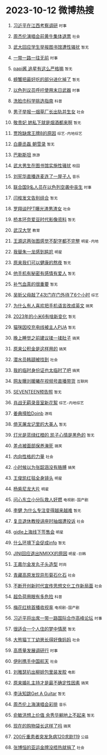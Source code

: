 # 2023-10-12 微博热搜 
1. [习近平在江西考察调研](https://m.weibo.cn/search?containerid=100103type%3D1%26t%3D10%26q%3D%23%E4%B9%A0%E8%BF%91%E5%B9%B3%E5%9C%A8%E6%B1%9F%E8%A5%BF%E8%80%83%E5%AF%9F%E8%B0%83%E7%A0%94%23&stream_entry_id=51&isnewpage=1&extparam=seat%3D1%26filter_type%3Drealtimehot%26pos%3D0%26c_type%3D51%26q%3D%2523%25E4%25B9%25A0%25E8%25BF%2591%25E5%25B9%25B3%25E5%259C%25A8%25E6%25B1%259F%25E8%25A5%25BF%25E8%2580%2583%25E5%25AF%259F%25E8%25B0%2583%25E7%25A0%2594%2523%26dgr%3D0%26stream_entry_id%3D51%26cate%3D10103%26display_time%3D1697051046%26pre_seqid%3D169705104667601802148) `时事` 

2. [周杰伦演唱会前黄牛集体退票](https://m.weibo.cn/search?containerid=100103type%3D1%26t%3D10%26q%3D%23%E5%91%A8%E6%9D%B0%E4%BC%A6%E6%BC%94%E5%94%B1%E4%BC%9A%E5%89%8D%E9%BB%84%E7%89%9B%E9%9B%86%E4%BD%93%E9%80%80%E7%A5%A8%23&stream_entry_id=31&isnewpage=1&extparam=seat%3D1%26stream_entry_id%3D31%26c_type%3D31%26band_rank%3D1%26cate%3D5001%26filter_type%3Drealtimehot%26pos%3D0%26lcate%3D5001%26q%3D%2523%25E5%2591%25A8%25E6%259D%25B0%25E4%25BC%25A6%25E6%25BC%2594%25E5%2594%25B1%25E4%25BC%259A%25E5%2589%258D%25E9%25BB%2584%25E7%2589%259B%25E9%259B%2586%25E4%25BD%2593%25E9%2580%2580%25E7%25A5%25A8%2523%26dgr%3D0%26realpos%3D1%26flag%3D2%26display_time%3D1697051046%26pre_seqid%3D169705104667601802148) `社会` 

3. [武大回应学生举报图书馆遭性骚扰](https://m.weibo.cn/search?containerid=100103type%3D1%26t%3D10%26q%3D%23%E6%AD%A6%E5%A4%A7%E5%9B%9E%E5%BA%94%E5%AD%A6%E7%94%9F%E4%B8%BE%E6%8A%A5%E5%9B%BE%E4%B9%A6%E9%A6%86%E9%81%AD%E6%80%A7%E9%AA%9A%E6%89%B0%23&stream_entry_id=31&isnewpage=1&extparam=seat%3D1%26stream_entry_id%3D31%26c_type%3D31%26band_rank%3D2%26cate%3D5001%26filter_type%3Drealtimehot%26pos%3D1%26lcate%3D5001%26q%3D%2523%25E6%25AD%25A6%25E5%25A4%25A7%25E5%259B%259E%25E5%25BA%2594%25E5%25AD%25A6%25E7%2594%259F%25E4%25B8%25BE%25E6%258A%25A5%25E5%259B%25BE%25E4%25B9%25A6%25E9%25A6%2586%25E9%2581%25AD%25E6%2580%25A7%25E9%25AA%259A%25E6%2589%25B0%2523%26dgr%3D0%26realpos%3D2%26flag%3D0%26display_time%3D1697051046%26pre_seqid%3D169705104667601802148) `暂无` 

4. [一带一路一往无前](https://m.weibo.cn/search?containerid=100103type%3D1%26t%3D10%26q%3D%23%E4%B8%80%E5%B8%A6%E4%B8%80%E8%B7%AF%E4%B8%80%E5%BE%80%E6%97%A0%E5%89%8D%23&stream_entry_id=31&isnewpage=1&extparam=seat%3D1%26stream_entry_id%3D31%26c_type%3D31%26band_rank%3D3%26cate%3D5001%26filter_type%3Drealtimehot%26pos%3D2%26lcate%3D5001%26q%3D%2523%25E4%25B8%2580%25E5%25B8%25A6%25E4%25B8%2580%25E8%25B7%25AF%25E4%25B8%2580%25E5%25BE%2580%25E6%2597%25A0%25E5%2589%258D%2523%26dgr%3D0%26realpos%3D3%26flag%3D0%26display_time%3D1697051046%26pre_seqid%3D169705104667601802148) `时事` 

5. [papi酱 追星有这么严格嘛](https://m.weibo.cn/search?containerid=100103type%3D1%26t%3D10%26q%3Dpapi%E9%85%B1+%E8%BF%BD%E6%98%9F%E6%9C%89%E8%BF%99%E4%B9%88%E4%B8%A5%E6%A0%BC%E5%98%9B&stream_entry_id=31&isnewpage=1&extparam=seat%3D1%26stream_entry_id%3D31%26c_type%3D31%26band_rank%3D4%26cate%3D5001%26filter_type%3Drealtimehot%26pos%3D3%26lcate%3D5001%26q%3Dpapi%25E9%2585%25B1%2520%25E8%25BF%25BD%25E6%2598%259F%25E6%259C%2589%25E8%25BF%2599%25E4%25B9%2588%25E4%25B8%25A5%25E6%25A0%25BC%25E5%2598%259B%26dgr%3D0%26realpos%3D4%26flag%3D16%26display_time%3D1697051046%26pre_seqid%3D169705104667601802148) `暂无` 

6. [螃蟹把最好吃的部分进化掉了](https://m.weibo.cn/search?containerid=100103type%3D1%26t%3D10%26q%3D%E8%9E%83%E8%9F%B9%E6%8A%8A%E6%9C%80%E5%A5%BD%E5%90%83%E7%9A%84%E9%83%A8%E5%88%86%E8%BF%9B%E5%8C%96%E6%8E%89%E4%BA%86&stream_entry_id=31&isnewpage=1&extparam=seat%3D1%26stream_entry_id%3D31%26c_type%3D31%26band_rank%3D5%26cate%3D5001%26filter_type%3Drealtimehot%26pos%3D4%26lcate%3D5001%26q%3D%25E8%259E%2583%25E8%259F%25B9%25E6%258A%258A%25E6%259C%2580%25E5%25A5%25BD%25E5%2590%2583%25E7%259A%2584%25E9%2583%25A8%25E5%2588%2586%25E8%25BF%259B%25E5%258C%2596%25E6%258E%2589%25E4%25BA%2586%26dgr%3D0%26realpos%3D5%26flag%3D0%26display_time%3D1697051046%26pre_seqid%3D169705104667601802148) `暂无` 

7. [以色列议员呼吁使用末日武器](https://m.weibo.cn/search?containerid=100103type%3D1%26t%3D10%26q%3D%23%E4%BB%A5%E8%89%B2%E5%88%97%E8%AE%AE%E5%91%98%E5%91%BC%E5%90%81%E4%BD%BF%E7%94%A8%E6%9C%AB%E6%97%A5%E6%AD%A6%E5%99%A8%23&stream_entry_id=31&isnewpage=1&extparam=seat%3D1%26stream_entry_id%3D31%26c_type%3D31%26band_rank%3D6%26cate%3D5001%26filter_type%3Drealtimehot%26pos%3D5%26lcate%3D5001%26q%3D%2523%25E4%25BB%25A5%25E8%2589%25B2%25E5%2588%2597%25E8%25AE%25AE%25E5%2591%2598%25E5%2591%25BC%25E5%2590%2581%25E4%25BD%25BF%25E7%2594%25A8%25E6%259C%25AB%25E6%2597%25A5%25E6%25AD%25A6%25E5%2599%25A8%2523%26dgr%3D0%26realpos%3D6%26flag%3D0%26display_time%3D1697051046%26pre_seqid%3D169705104667601802148) `时事` 

8. [洗脸巾科学挑选指南](https://m.weibo.cn/search?containerid=100103type%3D1%26t%3D10%26q%3D%23%E6%B4%97%E8%84%B8%E5%B7%BE%E7%A7%91%E5%AD%A6%E6%8C%91%E9%80%89%E6%8C%87%E5%8D%97%23&stream_entry_id=31&isnewpage=1&extparam=seat%3D1%26stream_entry_id%3D31%26c_type%3D31%26band_rank%3D7%26cate%3D5001%26filter_type%3Drealtimehot%26is_ad_pos%3D1%26pos%3D6%26adid%3D207518%26q%3D%2523%25E6%25B4%2597%25E8%2584%25B8%25E5%25B7%25BE%25E7%25A7%2591%25E5%25AD%25A6%25E6%258C%2591%25E9%2580%2589%25E6%258C%2587%25E5%258D%2597%2523%26dgr%3D0%26lcate%3D5001%26topic_ad%3D1%26display_time%3D1697051046%26pre_seqid%3D169705104667601802148) `科普` 

9. [男子举报一烟草厂长出轨并生女](https://m.weibo.cn/search?containerid=100103type%3D1%26t%3D10%26q%3D%23%E7%94%B7%E5%AD%90%E4%B8%BE%E6%8A%A5%E4%B8%80%E7%83%9F%E8%8D%89%E5%8E%82%E9%95%BF%E5%87%BA%E8%BD%A8%E5%B9%B6%E7%94%9F%E5%A5%B3%23&stream_entry_id=31&isnewpage=1&extparam=seat%3D1%26stream_entry_id%3D31%26c_type%3D31%26band_rank%3D7%26cate%3D5001%26filter_type%3Drealtimehot%26pos%3D7%26lcate%3D5001%26q%3D%2523%25E7%2594%25B7%25E5%25AD%2590%25E4%25B8%25BE%25E6%258A%25A5%25E4%25B8%2580%25E7%2583%259F%25E8%258D%2589%25E5%258E%2582%25E9%2595%25BF%25E5%2587%25BA%25E8%25BD%25A8%25E5%25B9%25B6%25E7%2594%259F%25E5%25A5%25B3%2523%26dgr%3D0%26realpos%3D7%26flag%3D0%26display_time%3D1697051046%26pre_seqid%3D169705104667601802148) `社会` 

10. [敬贵妃 她私下就是烟酒都来啊](https://m.weibo.cn/search?containerid=100103type%3D1%26t%3D10%26q%3D%E6%95%AC%E8%B4%B5%E5%A6%83+%E5%A5%B9%E7%A7%81%E4%B8%8B%E5%B0%B1%E6%98%AF%E7%83%9F%E9%85%92%E9%83%BD%E6%9D%A5%E5%95%8A&stream_entry_id=31&isnewpage=1&extparam=seat%3D1%26stream_entry_id%3D31%26c_type%3D31%26band_rank%3D8%26cate%3D5001%26filter_type%3Drealtimehot%26pos%3D8%26lcate%3D5001%26q%3D%25E6%2595%25AC%25E8%25B4%25B5%25E5%25A6%2583%2520%25E5%25A5%25B9%25E7%25A7%2581%25E4%25B8%258B%25E5%25B0%25B1%25E6%2598%25AF%25E7%2583%259F%25E9%2585%2592%25E9%2583%25BD%25E6%259D%25A5%25E5%2595%258A%26dgr%3D0%26realpos%3D8%26flag%3D2%26display_time%3D1697051046%26pre_seqid%3D169705104667601802148) `暂无` 

11. [贾玲缺席王牌8的原因](https://m.weibo.cn/search?containerid=100103type%3D1%26t%3D10%26q%3D%23%E8%B4%BE%E7%8E%B2%E7%BC%BA%E5%B8%AD%E7%8E%8B%E7%89%8C8%E7%9A%84%E5%8E%9F%E5%9B%A0%23&stream_entry_id=31&isnewpage=1&extparam=seat%3D1%26stream_entry_id%3D31%26c_type%3D31%26band_rank%3D9%26cate%3D5001%26filter_type%3Drealtimehot%26pos%3D9%26lcate%3D5001%26q%3D%2523%25E8%25B4%25BE%25E7%258E%25B2%25E7%25BC%25BA%25E5%25B8%25AD%25E7%258E%258B%25E7%2589%258C8%25E7%259A%2584%25E5%258E%259F%25E5%259B%25A0%2523%26dgr%3D0%26realpos%3D9%26flag%3D0%26display_time%3D1697051046%26pre_seqid%3D169705104667601802148) `综艺-内地综艺` 

12. [白鹿丞磊 朝雪录](https://m.weibo.cn/search?containerid=100103type%3D1%26t%3D10%26q%3D%E7%99%BD%E9%B9%BF%E4%B8%9E%E7%A3%8A+%E6%9C%9D%E9%9B%AA%E5%BD%95&stream_entry_id=31&isnewpage=1&extparam=seat%3D1%26stream_entry_id%3D31%26c_type%3D31%26band_rank%3D10%26cate%3D5001%26filter_type%3Drealtimehot%26pos%3D10%26lcate%3D5001%26q%3D%25E7%2599%25BD%25E9%25B9%25BF%25E4%25B8%259E%25E7%25A3%258A%2520%25E6%259C%259D%25E9%259B%25AA%25E5%25BD%2595%26dgr%3D0%26realpos%3D10%26flag%3D0%26display_time%3D1697051046%26pre_seqid%3D169705104667601802148) `暂无` 

13. [巴勒斯坦](https://m.weibo.cn/search?containerid=100103type%3D1%26t%3D10%26q%3D%23%E5%B7%B4%E5%8B%92%E6%96%AF%E5%9D%A6%23&stream_entry_id=31&isnewpage=1&extparam=seat%3D1%26stream_entry_id%3D31%26c_type%3D31%26band_rank%3D11%26cate%3D5001%26filter_type%3Drealtimehot%26pos%3D11%26lcate%3D5001%26q%3D%2523%25E5%25B7%25B4%25E5%258B%2592%25E6%2596%25AF%25E5%259D%25A6%2523%26dgr%3D0%26realpos%3D11%26flag%3D0%26display_time%3D1697051046%26pre_seqid%3D169705104667601802148) `旅游` 

14. [武大男生在图书馆实施性骚扰](https://m.weibo.cn/search?containerid=100103type%3D1%26t%3D10%26q%3D%23%E6%AD%A6%E5%A4%A7%E7%94%B7%E7%94%9F%E5%9C%A8%E5%9B%BE%E4%B9%A6%E9%A6%86%E5%AE%9E%E6%96%BD%E6%80%A7%E9%AA%9A%E6%89%B0%23&stream_entry_id=31&isnewpage=1&extparam=seat%3D1%26stream_entry_id%3D31%26c_type%3D31%26band_rank%3D12%26cate%3D5001%26filter_type%3Drealtimehot%26pos%3D12%26lcate%3D5001%26q%3D%2523%25E6%25AD%25A6%25E5%25A4%25A7%25E7%2594%25B7%25E7%2594%259F%25E5%259C%25A8%25E5%259B%25BE%25E4%25B9%25A6%25E9%25A6%2586%25E5%25AE%259E%25E6%2596%25BD%25E6%2580%25A7%25E9%25AA%259A%25E6%2589%25B0%2523%26dgr%3D0%26realpos%3D12%26flag%3D0%26display_time%3D1697051046%26pre_seqid%3D169705104667601802148) `校园` 

15. [刘宪华直播连麦连了一屋子人](https://m.weibo.cn/search?containerid=100103type%3D1%26t%3D10%26q%3D%23%E5%88%98%E5%AE%AA%E5%8D%8E%E7%9B%B4%E6%92%AD%E8%BF%9E%E9%BA%A6%E8%BF%9E%E4%BA%86%E4%B8%80%E5%B1%8B%E5%AD%90%E4%BA%BA%23&stream_entry_id=31&isnewpage=1&extparam=seat%3D1%26stream_entry_id%3D31%26c_type%3D31%26band_rank%3D13%26cate%3D5001%26filter_type%3Drealtimehot%26pos%3D13%26lcate%3D5001%26q%3D%2523%25E5%2588%2598%25E5%25AE%25AA%25E5%258D%258E%25E7%259B%25B4%25E6%2592%25AD%25E8%25BF%259E%25E9%25BA%25A6%25E8%25BF%259E%25E4%25BA%2586%25E4%25B8%2580%25E5%25B1%258B%25E5%25AD%2590%25E4%25BA%25BA%2523%26dgr%3D0%26realpos%3D13%26flag%3D2%26display_time%3D1697051046%26pre_seqid%3D169705104667601802148) `音乐` 

16. [联合国9名人员在以色列空袭中丧生](https://m.weibo.cn/search?containerid=100103type%3D1%26t%3D10%26q%3D%23%E8%81%94%E5%90%88%E5%9B%BD9%E5%90%8D%E4%BA%BA%E5%91%98%E5%9C%A8%E4%BB%A5%E8%89%B2%E5%88%97%E7%A9%BA%E8%A2%AD%E4%B8%AD%E4%B8%A7%E7%94%9F%23&stream_entry_id=31&isnewpage=1&extparam=seat%3D1%26stream_entry_id%3D31%26c_type%3D31%26band_rank%3D14%26cate%3D5001%26filter_type%3Drealtimehot%26pos%3D14%26lcate%3D5001%26q%3D%2523%25E8%2581%2594%25E5%2590%2588%25E5%259B%25BD9%25E5%2590%258D%25E4%25BA%25BA%25E5%2591%2598%25E5%259C%25A8%25E4%25BB%25A5%25E8%2589%25B2%25E5%2588%2597%25E7%25A9%25BA%25E8%25A2%25AD%25E4%25B8%25AD%25E4%25B8%25A7%25E7%2594%259F%2523%26dgr%3D0%26realpos%3D14%26flag%3D0%26display_time%3D1697051046%26pre_seqid%3D169705104667601802148) `时事` 

17. [闫桉发文告别组合](https://m.weibo.cn/search?containerid=100103type%3D1%26t%3D10%26q%3D%E9%97%AB%E6%A1%89%E5%8F%91%E6%96%87%E5%91%8A%E5%88%AB%E7%BB%84%E5%90%88&stream_entry_id=31&isnewpage=1&extparam=seat%3D1%26stream_entry_id%3D31%26c_type%3D31%26band_rank%3D15%26cate%3D5001%26filter_type%3Drealtimehot%26pos%3D15%26lcate%3D5001%26q%3D%25E9%2597%25AB%25E6%25A1%2589%25E5%258F%2591%25E6%2596%2587%25E5%2591%258A%25E5%2588%25AB%25E7%25BB%2584%25E5%2590%2588%26dgr%3D0%26realpos%3D15%26flag%3D0%26display_time%3D1697051046%26pre_seqid%3D169705104667601802148) `暂无` 

18. [罗翔谈PPT曝光渣男渣女](https://m.weibo.cn/search?containerid=100103type%3D1%26t%3D10%26q%3D%23%E7%BD%97%E7%BF%94%E8%B0%88PPT%E6%9B%9D%E5%85%89%E6%B8%A3%E7%94%B7%E6%B8%A3%E5%A5%B3%23&stream_entry_id=31&isnewpage=1&extparam=seat%3D1%26stream_entry_id%3D31%26c_type%3D31%26band_rank%3D16%26cate%3D5001%26filter_type%3Drealtimehot%26pos%3D16%26lcate%3D5001%26q%3D%2523%25E7%25BD%2597%25E7%25BF%2594%25E8%25B0%2588PPT%25E6%259B%259D%25E5%2585%2589%25E6%25B8%25A3%25E7%2594%25B7%25E6%25B8%25A3%25E5%25A5%25B3%2523%26dgr%3D0%26realpos%3D16%26flag%3D0%26display_time%3D1697051046%26pre_seqid%3D169705104667601802148) `社会` 

19. [桥本环奈爱豆时代影像资料](https://m.weibo.cn/search?containerid=100103type%3D1%26t%3D10%26q%3D%E6%A1%A5%E6%9C%AC%E7%8E%AF%E5%A5%88%E7%88%B1%E8%B1%86%E6%97%B6%E4%BB%A3%E5%BD%B1%E5%83%8F%E8%B5%84%E6%96%99&stream_entry_id=31&isnewpage=1&extparam=seat%3D1%26stream_entry_id%3D31%26c_type%3D31%26band_rank%3D17%26cate%3D5001%26filter_type%3Drealtimehot%26pos%3D17%26lcate%3D5001%26q%3D%25E6%25A1%25A5%25E6%259C%25AC%25E7%258E%25AF%25E5%25A5%2588%25E7%2588%25B1%25E8%25B1%2586%25E6%2597%25B6%25E4%25BB%25A3%25E5%25BD%25B1%25E5%2583%258F%25E8%25B5%2584%25E6%2596%2599%26dgr%3D0%26realpos%3D17%26flag%3D0%26display_time%3D1697051046%26pre_seqid%3D169705104667601802148) `暂无` 

20. [武汉大学](https://m.weibo.cn/search?containerid=100103type%3D1%26t%3D10%26q%3D%E6%AD%A6%E6%B1%89%E5%A4%A7%E5%AD%A6&stream_entry_id=31&isnewpage=1&extparam=seat%3D1%26stream_entry_id%3D31%26c_type%3D31%26band_rank%3D18%26cate%3D5001%26filter_type%3Drealtimehot%26pos%3D18%26lcate%3D5001%26q%3D%25E6%25AD%25A6%25E6%25B1%2589%25E5%25A4%25A7%25E5%25AD%25A6%26dgr%3D0%26realpos%3D18%26flag%3D0%26display_time%3D1697051046%26pre_seqid%3D169705104667601802148) `教育` 

21. [王源这两张图感觉不配字都不完整](https://m.weibo.cn/search?containerid=100103type%3D1%26t%3D10%26q%3D%23%E7%8E%8B%E6%BA%90%E8%BF%99%E4%B8%A4%E5%BC%A0%E5%9B%BE%E6%84%9F%E8%A7%89%E4%B8%8D%E9%85%8D%E5%AD%97%E9%83%BD%E4%B8%8D%E5%AE%8C%E6%95%B4%23&stream_entry_id=31&isnewpage=1&extparam=seat%3D1%26stream_entry_id%3D31%26c_type%3D31%26band_rank%3D19%26cate%3D5001%26filter_type%3Drealtimehot%26pos%3D19%26lcate%3D5001%26q%3D%2523%25E7%258E%258B%25E6%25BA%2590%25E8%25BF%2599%25E4%25B8%25A4%25E5%25BC%25A0%25E5%259B%25BE%25E6%2584%259F%25E8%25A7%2589%25E4%25B8%258D%25E9%2585%258D%25E5%25AD%2597%25E9%2583%25BD%25E4%25B8%258D%25E5%25AE%258C%25E6%2595%25B4%2523%26dgr%3D0%26realpos%3D19%26flag%3D0%26display_time%3D1697051046%26pre_seqid%3D169705104667601802148) `明星-内地` 

22. [我替朱一龙感到尴尬](https://m.weibo.cn/search?containerid=100103type%3D1%26t%3D10%26q%3D%23%E6%88%91%E6%9B%BF%E6%9C%B1%E4%B8%80%E9%BE%99%E6%84%9F%E5%88%B0%E5%B0%B4%E5%B0%AC%23&stream_entry_id=31&isnewpage=1&extparam=seat%3D1%26stream_entry_id%3D31%26c_type%3D31%26band_rank%3D20%26cate%3D5001%26filter_type%3Drealtimehot%26pos%3D20%26lcate%3D5001%26q%3D%2523%25E6%2588%2591%25E6%259B%25BF%25E6%259C%25B1%25E4%25B8%2580%25E9%25BE%2599%25E6%2584%259F%25E5%2588%25B0%25E5%25B0%25B4%25E5%25B0%25AC%2523%26dgr%3D0%26realpos%3D20%26flag%3D0%26display_time%3D1697051046%26pre_seqid%3D169705104667601802148) `明星` 

23. [原来我们可以健康的熬夜](https://m.weibo.cn/search?containerid=100103type%3D1%26t%3D10%26q%3D%E5%8E%9F%E6%9D%A5%E6%88%91%E4%BB%AC%E5%8F%AF%E4%BB%A5%E5%81%A5%E5%BA%B7%E7%9A%84%E7%86%AC%E5%A4%9C&stream_entry_id=31&isnewpage=1&extparam=seat%3D1%26stream_entry_id%3D31%26c_type%3D31%26band_rank%3D21%26cate%3D5001%26filter_type%3Drealtimehot%26pos%3D21%26lcate%3D5001%26q%3D%25E5%258E%259F%25E6%259D%25A5%25E6%2588%2591%25E4%25BB%25AC%25E5%258F%25AF%25E4%25BB%25A5%25E5%2581%25A5%25E5%25BA%25B7%25E7%259A%2584%25E7%2586%25AC%25E5%25A4%259C%26dgr%3D0%26realpos%3D21%26flag%3D0%26display_time%3D1697051046%26pre_seqid%3D169705104667601802148) `暂无` 

24. [他手机有秘密有感情有爱人](https://m.weibo.cn/search?containerid=100103type%3D1%26t%3D10%26q%3D%E4%BB%96%E6%89%8B%E6%9C%BA%E6%9C%89%E7%A7%98%E5%AF%86%E6%9C%89%E6%84%9F%E6%83%85%E6%9C%89%E7%88%B1%E4%BA%BA&stream_entry_id=31&isnewpage=1&extparam=seat%3D1%26stream_entry_id%3D31%26c_type%3D31%26band_rank%3D22%26cate%3D5001%26filter_type%3Drealtimehot%26pos%3D22%26lcate%3D5001%26q%3D%25E4%25BB%2596%25E6%2589%258B%25E6%259C%25BA%25E6%259C%2589%25E7%25A7%2598%25E5%25AF%2586%25E6%259C%2589%25E6%2584%259F%25E6%2583%2585%25E6%259C%2589%25E7%2588%25B1%25E4%25BA%25BA%26dgr%3D0%26realpos%3D22%26flag%3D0%26display_time%3D1697051046%26pre_seqid%3D169705104667601802148) `暂无` 

25. [补气血真的很重要](https://m.weibo.cn/search?containerid=100103type%3D1%26t%3D10%26q%3D%E8%A1%A5%E6%B0%94%E8%A1%80%E7%9C%9F%E7%9A%84%E5%BE%88%E9%87%8D%E8%A6%81&stream_entry_id=31&isnewpage=1&extparam=seat%3D1%26stream_entry_id%3D31%26c_type%3D31%26band_rank%3D23%26cate%3D5001%26filter_type%3Drealtimehot%26pos%3D23%26lcate%3D5001%26q%3D%25E8%25A1%25A5%25E6%25B0%2594%25E8%25A1%2580%25E7%259C%259F%25E7%259A%2584%25E5%25BE%2588%25E9%2587%258D%25E8%25A6%2581%26dgr%3D0%26realpos%3D23%26flag%3D0%26display_time%3D1697051046%26pre_seqid%3D169705104667601802148) `暂无` 

26. [吴昕父母敲了4次门在门外待了6个小时](https://m.weibo.cn/search?containerid=100103type%3D1%26t%3D10%26q%3D%23%E5%90%B4%E6%98%95%E7%88%B6%E6%AF%8D%E6%95%B2%E4%BA%864%E6%AC%A1%E9%97%A8%E5%9C%A8%E9%97%A8%E5%A4%96%E5%BE%85%E4%BA%866%E4%B8%AA%E5%B0%8F%E6%97%B6%23&stream_entry_id=31&isnewpage=1&extparam=seat%3D1%26stream_entry_id%3D31%26c_type%3D31%26band_rank%3D24%26cate%3D5001%26filter_type%3Drealtimehot%26pos%3D24%26lcate%3D5001%26q%3D%2523%25E5%2590%25B4%25E6%2598%2595%25E7%2588%25B6%25E6%25AF%258D%25E6%2595%25B2%25E4%25BA%25864%25E6%25AC%25A1%25E9%2597%25A8%25E5%259C%25A8%25E9%2597%25A8%25E5%25A4%2596%25E5%25BE%2585%25E4%25BA%25866%25E4%25B8%25AA%25E5%25B0%258F%25E6%2597%25B6%2523%26dgr%3D0%26realpos%3D24%26flag%3D0%26display_time%3D1697051046%26pre_seqid%3D169705104667601802148) `综艺` 

27. [为什么有人喜欢把手机语言改成英文](https://m.weibo.cn/search?containerid=100103type%3D1%26t%3D10%26q%3D%23%E4%B8%BA%E4%BB%80%E4%B9%88%E6%9C%89%E4%BA%BA%E5%96%9C%E6%AC%A2%E6%8A%8A%E6%89%8B%E6%9C%BA%E8%AF%AD%E8%A8%80%E6%94%B9%E6%88%90%E8%8B%B1%E6%96%87%23&stream_entry_id=31&isnewpage=1&extparam=seat%3D1%26stream_entry_id%3D31%26c_type%3D31%26band_rank%3D25%26cate%3D5001%26filter_type%3Drealtimehot%26pos%3D25%26lcate%3D5001%26q%3D%2523%25E4%25B8%25BA%25E4%25BB%2580%25E4%25B9%2588%25E6%259C%2589%25E4%25BA%25BA%25E5%2596%259C%25E6%25AC%25A2%25E6%258A%258A%25E6%2589%258B%25E6%259C%25BA%25E8%25AF%25AD%25E8%25A8%2580%25E6%2594%25B9%25E6%2588%2590%25E8%258B%25B1%25E6%2596%2587%2523%26dgr%3D0%26realpos%3D25%26flag%3D0%26display_time%3D1697051046%26pre_seqid%3D169705104667601802148) `搞笑` 

28. [2023年的小米6有啥新变化](https://m.weibo.cn/search?containerid=100103type%3D1%26t%3D10%26q%3D2023%E5%B9%B4%E7%9A%84%E5%B0%8F%E7%B1%B36%E6%9C%89%E5%95%A5%E6%96%B0%E5%8F%98%E5%8C%96&stream_entry_id=31&isnewpage=1&extparam=seat%3D1%26stream_entry_id%3D31%26c_type%3D31%26band_rank%3D26%26cate%3D5001%26filter_type%3Drealtimehot%26pos%3D26%26lcate%3D5001%26q%3D2023%25E5%25B9%25B4%25E7%259A%2584%25E5%25B0%258F%25E7%25B1%25B36%25E6%259C%2589%25E5%2595%25A5%25E6%2596%25B0%25E5%258F%2598%25E5%258C%2596%26dgr%3D0%26realpos%3D26%26flag%3D0%26display_time%3D1697051046%26pre_seqid%3D169705104667601802148) `暂无` 

29. [猫咪因咬充电线被主人PUA](https://m.weibo.cn/search?containerid=100103type%3D1%26t%3D10%26q%3D%E7%8C%AB%E5%92%AA%E5%9B%A0%E5%92%AC%E5%85%85%E7%94%B5%E7%BA%BF%E8%A2%AB%E4%B8%BB%E4%BA%BAPUA&stream_entry_id=31&isnewpage=1&extparam=seat%3D1%26stream_entry_id%3D31%26c_type%3D31%26band_rank%3D27%26cate%3D5001%26filter_type%3Drealtimehot%26pos%3D27%26lcate%3D5001%26q%3D%25E7%258C%25AB%25E5%2592%25AA%25E5%259B%25A0%25E5%2592%25AC%25E5%2585%2585%25E7%2594%25B5%25E7%25BA%25BF%25E8%25A2%25AB%25E4%25B8%25BB%25E4%25BA%25BAPUA%26dgr%3D0%26realpos%3D27%26flag%3D1%26display_time%3D1697051046%26pre_seqid%3D169705104667601802148) `暂无` 

30. [晚上睡觉之前建议揉一揉肚子](https://m.weibo.cn/search?containerid=100103type%3D1%26t%3D10%26q%3D%23%E6%99%9A%E4%B8%8A%E7%9D%A1%E8%A7%89%E4%B9%8B%E5%89%8D%E5%BB%BA%E8%AE%AE%E6%8F%89%E4%B8%80%E6%8F%89%E8%82%9A%E5%AD%90%23&stream_entry_id=31&isnewpage=1&extparam=seat%3D1%26stream_entry_id%3D31%26c_type%3D31%26band_rank%3D28%26cate%3D5001%26filter_type%3Drealtimehot%26pos%3D28%26lcate%3D5001%26q%3D%2523%25E6%2599%259A%25E4%25B8%258A%25E7%259D%25A1%25E8%25A7%2589%25E4%25B9%258B%25E5%2589%258D%25E5%25BB%25BA%25E8%25AE%25AE%25E6%258F%2589%25E4%25B8%2580%25E6%258F%2589%25E8%2582%259A%25E5%25AD%2590%2523%26dgr%3D0%26realpos%3D28%26flag%3D0%26display_time%3D1697051046%26pre_seqid%3D169705104667601802148) `搞笑` 

31. [原来公积金是这样用的](https://m.weibo.cn/search?containerid=100103type%3D1%26t%3D10%26q%3D%23%E5%8E%9F%E6%9D%A5%E5%85%AC%E7%A7%AF%E9%87%91%E6%98%AF%E8%BF%99%E6%A0%B7%E7%94%A8%E7%9A%84%23&stream_entry_id=31&isnewpage=1&extparam=seat%3D1%26stream_entry_id%3D31%26c_type%3D31%26band_rank%3D29%26cate%3D5001%26filter_type%3Drealtimehot%26pos%3D29%26lcate%3D5001%26q%3D%2523%25E5%258E%259F%25E6%259D%25A5%25E5%2585%25AC%25E7%25A7%25AF%25E9%2587%2591%25E6%2598%25AF%25E8%25BF%2599%25E6%25A0%25B7%25E7%2594%25A8%25E7%259A%2584%2523%26dgr%3D0%26realpos%3D29%26flag%3D0%26display_time%3D1697051046%26pre_seqid%3D169705104667601802148) `搞笑` 

32. [潜水员韩颋被找到](https://m.weibo.cn/search?containerid=100103type%3D1%26t%3D10%26q%3D%23%E6%BD%9C%E6%B0%B4%E5%91%98%E9%9F%A9%E9%A2%8B%E8%A2%AB%E6%89%BE%E5%88%B0%23&stream_entry_id=31&isnewpage=1&extparam=seat%3D1%26stream_entry_id%3D31%26c_type%3D31%26band_rank%3D30%26cate%3D5001%26filter_type%3Drealtimehot%26pos%3D30%26lcate%3D5001%26q%3D%2523%25E6%25BD%259C%25E6%25B0%25B4%25E5%2591%2598%25E9%259F%25A9%25E9%25A2%258B%25E8%25A2%25AB%25E6%2589%25BE%25E5%2588%25B0%2523%26dgr%3D0%26realpos%3D30%26flag%3D0%26display_time%3D1697051046%26pre_seqid%3D169705104667601802148) `社会` 

33. [我的临时身份证也太临时了吧](https://m.weibo.cn/search?containerid=100103type%3D1%26t%3D10%26q%3D%23%E6%88%91%E7%9A%84%E4%B8%B4%E6%97%B6%E8%BA%AB%E4%BB%BD%E8%AF%81%E4%B9%9F%E5%A4%AA%E4%B8%B4%E6%97%B6%E4%BA%86%E5%90%A7%23&stream_entry_id=31&isnewpage=1&extparam=seat%3D1%26stream_entry_id%3D31%26c_type%3D31%26band_rank%3D31%26cate%3D5001%26filter_type%3Drealtimehot%26pos%3D31%26lcate%3D5001%26q%3D%2523%25E6%2588%2591%25E7%259A%2584%25E4%25B8%25B4%25E6%2597%25B6%25E8%25BA%25AB%25E4%25BB%25BD%25E8%25AF%2581%25E4%25B9%259F%25E5%25A4%25AA%25E4%25B8%25B4%25E6%2597%25B6%25E4%25BA%2586%25E5%2590%25A7%2523%26dgr%3D0%26realpos%3D31%26flag%3D0%26display_time%3D1697051046%26pre_seqid%3D169705104667601802148) `搞笑` 

34. [网友曝刘暖曦在视频号直播带货](https://m.weibo.cn/search?containerid=100103type%3D1%26t%3D10%26q%3D%23%E7%BD%91%E5%8F%8B%E6%9B%9D%E5%88%98%E6%9A%96%E6%9B%A6%E5%9C%A8%E8%A7%86%E9%A2%91%E5%8F%B7%E7%9B%B4%E6%92%AD%E5%B8%A6%E8%B4%A7%23&stream_entry_id=31&isnewpage=1&extparam=seat%3D1%26stream_entry_id%3D31%26c_type%3D31%26band_rank%3D32%26cate%3D5001%26filter_type%3Drealtimehot%26pos%3D32%26lcate%3D5001%26q%3D%2523%25E7%25BD%2591%25E5%258F%258B%25E6%259B%259D%25E5%2588%2598%25E6%259A%2596%25E6%259B%25A6%25E5%259C%25A8%25E8%25A7%2586%25E9%25A2%2591%25E5%258F%25B7%25E7%259B%25B4%25E6%2592%25AD%25E5%25B8%25A6%25E8%25B4%25A7%2523%26dgr%3D0%26realpos%3D32%26flag%3D0%26display_time%3D1697051046%26pre_seqid%3D169705104667601802148) `互联网` 

35. [SEVENTEEN预告照](https://m.weibo.cn/search?containerid=100103type%3D1%26t%3D10%26q%3DSEVENTEEN%E9%A2%84%E5%91%8A%E7%85%A7&stream_entry_id=31&isnewpage=1&extparam=seat%3D1%26stream_entry_id%3D31%26c_type%3D31%26band_rank%3D33%26cate%3D5001%26filter_type%3Drealtimehot%26pos%3D33%26lcate%3D5001%26q%3DSEVENTEEN%25E9%25A2%2584%25E5%2591%258A%25E7%2585%25A7%26dgr%3D0%26realpos%3D33%26flag%3D0%26display_time%3D1697051046%26pre_seqid%3D169705104667601802148) `暂无` 

36. [肖战无羁录音室新花絮](https://m.weibo.cn/search?containerid=100103type%3D1%26t%3D10%26q%3D%23%E8%82%96%E6%88%98%E6%97%A0%E7%BE%81%E5%BD%95%E9%9F%B3%E5%AE%A4%E6%96%B0%E8%8A%B1%E7%B5%AE%23&stream_entry_id=31&isnewpage=1&extparam=seat%3D1%26stream_entry_id%3D31%26c_type%3D31%26band_rank%3D34%26cate%3D5001%26filter_type%3Drealtimehot%26pos%3D34%26lcate%3D5001%26q%3D%2523%25E8%2582%2596%25E6%2588%2598%25E6%2597%25A0%25E7%25BE%2581%25E5%25BD%2595%25E9%259F%25B3%25E5%25AE%25A4%25E6%2596%25B0%25E8%258A%25B1%25E7%25B5%25AE%2523%26dgr%3D0%26realpos%3D34%26flag%3D0%26display_time%3D1697051046%26pre_seqid%3D169705104667601802148) `综艺-内地综艺` 

37. [姜典撞脸Doinb](https://m.weibo.cn/search?containerid=100103type%3D1%26t%3D10%26q%3D%23%E5%A7%9C%E5%85%B8%E6%92%9E%E8%84%B8Doinb%23&stream_entry_id=31&isnewpage=1&extparam=seat%3D1%26stream_entry_id%3D31%26c_type%3D31%26band_rank%3D35%26cate%3D5001%26filter_type%3Drealtimehot%26pos%3D35%26lcate%3D5001%26q%3D%2523%25E5%25A7%259C%25E5%2585%25B8%25E6%2592%259E%25E8%2584%25B8Doinb%2523%26dgr%3D0%26realpos%3D35%26flag%3D0%26display_time%3D1697051046%26pre_seqid%3D169705104667601802148) `游戏` 

38. [倚天屠龙记里的大美人](https://m.weibo.cn/search?containerid=100103type%3D1%26t%3D10%26q%3D%E5%80%9A%E5%A4%A9%E5%B1%A0%E9%BE%99%E8%AE%B0%E9%87%8C%E7%9A%84%E5%A4%A7%E7%BE%8E%E4%BA%BA&stream_entry_id=31&isnewpage=1&extparam=seat%3D1%26stream_entry_id%3D31%26c_type%3D31%26band_rank%3D36%26cate%3D5001%26filter_type%3Drealtimehot%26pos%3D36%26lcate%3D5001%26q%3D%25E5%2580%259A%25E5%25A4%25A9%25E5%25B1%25A0%25E9%25BE%2599%25E8%25AE%25B0%25E9%2587%258C%25E7%259A%2584%25E5%25A4%25A7%25E7%25BE%258E%25E4%25BA%25BA%26dgr%3D0%26realpos%3D36%26flag%3D0%26display_time%3D1697051046%26pre_seqid%3D169705104667601802148) `暂无` 

39. [灯光是蓝绿红橙的 凯子心情是黑色的](https://m.weibo.cn/search?containerid=100103type%3D1%26t%3D10%26q%3D%E7%81%AF%E5%85%89%E6%98%AF%E8%93%9D%E7%BB%BF%E7%BA%A2%E6%A9%99%E7%9A%84+%E5%87%AF%E5%AD%90%E5%BF%83%E6%83%85%E6%98%AF%E9%BB%91%E8%89%B2%E7%9A%84&stream_entry_id=31&isnewpage=1&extparam=seat%3D1%26stream_entry_id%3D31%26c_type%3D31%26band_rank%3D37%26cate%3D5001%26filter_type%3Drealtimehot%26pos%3D37%26lcate%3D5001%26q%3D%25E7%2581%25AF%25E5%2585%2589%25E6%2598%25AF%25E8%2593%259D%25E7%25BB%25BF%25E7%25BA%25A2%25E6%25A9%2599%25E7%259A%2584%2520%25E5%2587%25AF%25E5%25AD%2590%25E5%25BF%2583%25E6%2583%2585%25E6%2598%25AF%25E9%25BB%2591%25E8%2589%25B2%25E7%259A%2584%26dgr%3D0%26realpos%3D37%26flag%3D0%26display_time%3D1697051046%26pre_seqid%3D169705104667601802148) `暂无` 

40. [差点被面部保养淹死](https://m.weibo.cn/search?containerid=100103type%3D1%26t%3D10%26q%3D%23%E5%B7%AE%E7%82%B9%E8%A2%AB%E9%9D%A2%E9%83%A8%E4%BF%9D%E5%85%BB%E6%B7%B9%E6%AD%BB%23&stream_entry_id=31&isnewpage=1&extparam=seat%3D1%26stream_entry_id%3D31%26c_type%3D31%26band_rank%3D38%26cate%3D5001%26filter_type%3Drealtimehot%26pos%3D38%26lcate%3D5001%26q%3D%2523%25E5%25B7%25AE%25E7%2582%25B9%25E8%25A2%25AB%25E9%259D%25A2%25E9%2583%25A8%25E4%25BF%259D%25E5%2585%25BB%25E6%25B7%25B9%25E6%25AD%25BB%2523%26dgr%3D0%26realpos%3D38%26flag%3D0%26display_time%3D1697051046%26pre_seqid%3D169705104667601802148) `搞笑` 

41. [内向性格的力量](https://m.weibo.cn/search?containerid=100103type%3D1%26t%3D10%26q%3D%E5%86%85%E5%90%91%E6%80%A7%E6%A0%BC%E7%9A%84%E5%8A%9B%E9%87%8F&stream_entry_id=31&isnewpage=1&extparam=seat%3D1%26stream_entry_id%3D31%26c_type%3D31%26band_rank%3D39%26cate%3D5001%26filter_type%3Drealtimehot%26pos%3D39%26lcate%3D5001%26q%3D%25E5%2586%2585%25E5%2590%2591%25E6%2580%25A7%25E6%25A0%25BC%25E7%259A%2584%25E5%258A%259B%25E9%2587%258F%26dgr%3D0%26realpos%3D39%26flag%3D0%26display_time%3D1697051046%26pre_seqid%3D169705104667601802148) `社会` 

42. [小时候以为张韶涵没有胳膊](https://m.weibo.cn/search?containerid=100103type%3D1%26t%3D10%26q%3D%23%E5%B0%8F%E6%97%B6%E5%80%99%E4%BB%A5%E4%B8%BA%E5%BC%A0%E9%9F%B6%E6%B6%B5%E6%B2%A1%E6%9C%89%E8%83%B3%E8%86%8A%23&stream_entry_id=31&isnewpage=1&extparam=seat%3D1%26stream_entry_id%3D31%26c_type%3D31%26band_rank%3D40%26cate%3D5001%26filter_type%3Drealtimehot%26pos%3D40%26lcate%3D5001%26q%3D%2523%25E5%25B0%258F%25E6%2597%25B6%25E5%2580%2599%25E4%25BB%25A5%25E4%25B8%25BA%25E5%25BC%25A0%25E9%259F%25B6%25E6%25B6%25B5%25E6%25B2%25A1%25E6%259C%2589%25E8%2583%25B3%25E8%2586%258A%2523%26dgr%3D0%26realpos%3D40%26flag%3D0%26display_time%3D1697051046%26pre_seqid%3D169705104667601802148) `搞笑` 

43. [王俊凯红毯全身镜头](https://m.weibo.cn/search?containerid=100103type%3D1%26t%3D10%26q%3D%23%E7%8E%8B%E4%BF%8A%E5%87%AF%E7%BA%A2%E6%AF%AF%E5%85%A8%E8%BA%AB%E9%95%9C%E5%A4%B4%23&stream_entry_id=31&isnewpage=1&extparam=seat%3D1%26stream_entry_id%3D31%26c_type%3D31%26band_rank%3D41%26cate%3D5001%26filter_type%3Drealtimehot%26pos%3D41%26lcate%3D5001%26q%3D%2523%25E7%258E%258B%25E4%25BF%258A%25E5%2587%25AF%25E7%25BA%25A2%25E6%25AF%25AF%25E5%2585%25A8%25E8%25BA%25AB%25E9%2595%259C%25E5%25A4%25B4%2523%26dgr%3D0%26realpos%3D41%26flag%3D0%26display_time%3D1697051046%26pre_seqid%3D169705104667601802148) `明星` 

44. [杨紫尼龙大片](https://m.weibo.cn/search?containerid=100103type%3D1%26t%3D10%26q%3D%23%E6%9D%A8%E7%B4%AB%E5%B0%BC%E9%BE%99%E5%A4%A7%E7%89%87%23&stream_entry_id=31&isnewpage=1&extparam=seat%3D1%26stream_entry_id%3D31%26c_type%3D31%26band_rank%3D42%26cate%3D5001%26filter_type%3Drealtimehot%26pos%3D42%26lcate%3D5001%26q%3D%2523%25E6%259D%25A8%25E7%25B4%25AB%25E5%25B0%25BC%25E9%25BE%2599%25E5%25A4%25A7%25E7%2589%2587%2523%26dgr%3D0%26realpos%3D42%26flag%3D0%26display_time%3D1697051046%26pre_seqid%3D169705104667601802148) `明星` 

45. [问心东立小分队救人好燃](https://m.weibo.cn/search?containerid=100103type%3D1%26t%3D10%26q%3D%23%E9%97%AE%E5%BF%83%E4%B8%9C%E7%AB%8B%E5%B0%8F%E5%88%86%E9%98%9F%E6%95%91%E4%BA%BA%E5%A5%BD%E7%87%83%23&stream_entry_id=31&isnewpage=1&extparam=seat%3D1%26stream_entry_id%3D31%26c_type%3D31%26band_rank%3D43%26cate%3D5001%26filter_type%3Drealtimehot%26pos%3D43%26lcate%3D5001%26q%3D%2523%25E9%2597%25AE%25E5%25BF%2583%25E4%25B8%259C%25E7%25AB%258B%25E5%25B0%258F%25E5%2588%2586%25E9%2598%259F%25E6%2595%2591%25E4%25BA%25BA%25E5%25A5%25BD%25E7%2587%2583%2523%26dgr%3D0%26realpos%3D43%26flag%3D0%26display_time%3D1697051046%26pre_seqid%3D169705104667601802148) `电视剧-国产剧` 

46. [李健 为什么专注变得越来越难](https://m.weibo.cn/search?containerid=100103type%3D1%26t%3D10%26q%3D%E6%9D%8E%E5%81%A5+%E4%B8%BA%E4%BB%80%E4%B9%88%E4%B8%93%E6%B3%A8%E5%8F%98%E5%BE%97%E8%B6%8A%E6%9D%A5%E8%B6%8A%E9%9A%BE&stream_entry_id=31&isnewpage=1&extparam=seat%3D1%26stream_entry_id%3D31%26c_type%3D31%26band_rank%3D44%26cate%3D5001%26filter_type%3Drealtimehot%26pos%3D44%26lcate%3D5001%26q%3D%25E6%259D%258E%25E5%2581%25A5%2520%25E4%25B8%25BA%25E4%25BB%2580%25E4%25B9%2588%25E4%25B8%2593%25E6%25B3%25A8%25E5%258F%2598%25E5%25BE%2597%25E8%25B6%258A%25E6%259D%25A5%25E8%25B6%258A%25E9%259A%25BE%26dgr%3D0%26realpos%3D44%26flag%3D0%26display_time%3D1697051046%26pre_seqid%3D169705104667601802148) `暂无` 

47. [复旦退休教授讲座时抽烟遭投诉](https://m.weibo.cn/search?containerid=100103type%3D1%26t%3D10%26q%3D%23%E5%A4%8D%E6%97%A6%E9%80%80%E4%BC%91%E6%95%99%E6%8E%88%E8%AE%B2%E5%BA%A7%E6%97%B6%E6%8A%BD%E7%83%9F%E9%81%AD%E6%8A%95%E8%AF%89%23&stream_entry_id=31&isnewpage=1&extparam=seat%3D1%26stream_entry_id%3D31%26c_type%3D31%26band_rank%3D45%26cate%3D5001%26filter_type%3Drealtimehot%26pos%3D45%26lcate%3D5001%26q%3D%2523%25E5%25A4%258D%25E6%2597%25A6%25E9%2580%2580%25E4%25BC%2591%25E6%2595%2599%25E6%258E%2588%25E8%25AE%25B2%25E5%25BA%25A7%25E6%2597%25B6%25E6%258A%25BD%25E7%2583%259F%25E9%2581%25AD%25E6%258A%2595%25E8%25AF%2589%2523%26dgr%3D0%26realpos%3D45%26flag%3D0%26display_time%3D1697051046%26pre_seqid%3D169705104667601802148) `社会` 

48. [gidle上海线下签售会](https://m.weibo.cn/search?containerid=100103type%3D1%26t%3D10%26q%3D%23gidle%E4%B8%8A%E6%B5%B7%E7%BA%BF%E4%B8%8B%E7%AD%BE%E5%94%AE%E4%BC%9A%23&stream_entry_id=31&isnewpage=1&extparam=seat%3D1%26stream_entry_id%3D31%26c_type%3D31%26band_rank%3D46%26cate%3D5001%26filter_type%3Drealtimehot%26pos%3D46%26lcate%3D5001%26q%3D%2523gidle%25E4%25B8%258A%25E6%25B5%25B7%25E7%25BA%25BF%25E4%25B8%258B%25E7%25AD%25BE%25E5%2594%25AE%25E4%25BC%259A%2523%26dgr%3D0%26realpos%3D46%26flag%3D0%26display_time%3D1697051046%26pre_seqid%3D169705104667601802148) `明星` 

49. [什么环境下会促成infp](https://m.weibo.cn/search?containerid=100103type%3D1%26t%3D10%26q%3D%E4%BB%80%E4%B9%88%E7%8E%AF%E5%A2%83%E4%B8%8B%E4%BC%9A%E4%BF%83%E6%88%90infp&stream_entry_id=31&isnewpage=1&extparam=seat%3D1%26stream_entry_id%3D31%26c_type%3D31%26band_rank%3D47%26cate%3D5001%26filter_type%3Drealtimehot%26pos%3D47%26lcate%3D5001%26q%3D%25E4%25BB%2580%25E4%25B9%2588%25E7%258E%25AF%25E5%25A2%2583%25E4%25B8%258B%25E4%25BC%259A%25E4%25BF%2583%25E6%2588%2590infp%26dgr%3D0%26realpos%3D47%26flag%3D0%26display_time%3D1697051046%26pre_seqid%3D169705104667601802148) `暂无` 

50. [JINI回应退出NMIXX的原因](https://m.weibo.cn/search?containerid=100103type%3D1%26t%3D10%26q%3D%23JINI%E5%9B%9E%E5%BA%94%E9%80%80%E5%87%BANMIXX%E7%9A%84%E5%8E%9F%E5%9B%A0%23&stream_entry_id=31&isnewpage=1&extparam=seat%3D1%26stream_entry_id%3D31%26c_type%3D31%26band_rank%3D48%26cate%3D5001%26filter_type%3Drealtimehot%26pos%3D48%26lcate%3D5001%26q%3D%2523JINI%25E5%259B%259E%25E5%25BA%2594%25E9%2580%2580%25E5%2587%25BANMIXX%25E7%259A%2584%25E5%258E%259F%25E5%259B%25A0%2523%26dgr%3D0%26realpos%3D48%26flag%3D0%26display_time%3D1697051046%26pre_seqid%3D169705104667601802148) `明星-日韩` 

51. [王嘉尔金发丸子头造型](https://m.weibo.cn/search?containerid=100103type%3D1%26t%3D10%26q%3D%23%E7%8E%8B%E5%98%89%E5%B0%94%E9%87%91%E5%8F%91%E4%B8%B8%E5%AD%90%E5%A4%B4%E9%80%A0%E5%9E%8B%23&stream_entry_id=31&isnewpage=1&extparam=seat%3D1%26stream_entry_id%3D31%26c_type%3D31%26band_rank%3D49%26cate%3D5001%26filter_type%3Drealtimehot%26pos%3D49%26lcate%3D5001%26q%3D%2523%25E7%258E%258B%25E5%2598%2589%25E5%25B0%2594%25E9%2587%2591%25E5%258F%2591%25E4%25B8%25B8%25E5%25AD%2590%25E5%25A4%25B4%25E9%2580%25A0%25E5%259E%258B%2523%26dgr%3D0%26realpos%3D49%26flag%3D0%26display_time%3D1697051046%26pre_seqid%3D169705104667601802148) `时尚` 

52. [青藏高原发现异形菊石化石](https://m.weibo.cn/search?containerid=100103type%3D1%26t%3D10%26q%3D%23%E9%9D%92%E8%97%8F%E9%AB%98%E5%8E%9F%E5%8F%91%E7%8E%B0%E5%BC%82%E5%BD%A2%E8%8F%8A%E7%9F%B3%E5%8C%96%E7%9F%B3%23&stream_entry_id=31&isnewpage=1&extparam=seat%3D1%26stream_entry_id%3D31%26c_type%3D31%26band_rank%3D50%26cate%3D5001%26filter_type%3Drealtimehot%26pos%3D50%26lcate%3D5001%26q%3D%2523%25E9%259D%2592%25E8%2597%258F%25E9%25AB%2598%25E5%258E%259F%25E5%258F%2591%25E7%258E%25B0%25E5%25BC%2582%25E5%25BD%25A2%25E8%258F%258A%25E7%259F%25B3%25E5%258C%2596%25E7%259F%25B3%2523%26dgr%3D0%26realpos%3D50%26flag%3D0%26display_time%3D1697051046%26pre_seqid%3D169705104667601802148) `社会` 

53. [不断开创新时代宣传思想文化工作新局面](https://m.weibo.cn/search?containerid=100103type%3D1%26t%3D10%26q%3D%23%E4%B8%8D%E6%96%AD%E5%BC%80%E5%88%9B%E6%96%B0%E6%97%B6%E4%BB%A3%E5%AE%A3%E4%BC%A0%E6%80%9D%E6%83%B3%E6%96%87%E5%8C%96%E5%B7%A5%E4%BD%9C%E6%96%B0%E5%B1%80%E9%9D%A2%23&stream_entry_id=51&isnewpage=1&extparam=seat%3D1%26filter_type%3Drealtimehot%26pos%3D0%26c_type%3D51%26q%3D%2523%25E4%25B8%258D%25E6%2596%25AD%25E5%25BC%2580%25E5%2588%259B%25E6%2596%25B0%25E6%2597%25B6%25E4%25BB%25A3%25E5%25AE%25A3%25E4%25BC%25A0%25E6%2580%259D%25E6%2583%25B3%25E6%2596%2587%25E5%258C%2596%25E5%25B7%25A5%25E4%25BD%259C%25E6%2596%25B0%25E5%25B1%2580%25E9%259D%25A2%2523%26dgr%3D0%26stream_entry_id%3D51%26cate%3D10103%26display_time%3D1697047478%26pre_seqid%3D169704747888108171145) `社会` 

54. [超负荷用眼有多危险](https://m.weibo.cn/search?containerid=100103type%3D1%26t%3D10%26q%3D%23%E8%B6%85%E8%B4%9F%E8%8D%B7%E7%94%A8%E7%9C%BC%E6%9C%89%E5%A4%9A%E5%8D%B1%E9%99%A9%23&stream_entry_id=31&isnewpage=1&extparam=seat%3D1%26stream_entry_id%3D31%26c_type%3D31%26band_rank%3D7%26cate%3D5001%26filter_type%3Drealtimehot%26is_ad_pos%3D1%26pos%3D6%26adid%3D207536%26q%3D%2523%25E8%25B6%2585%25E8%25B4%259F%25E8%258D%25B7%25E7%2594%25A8%25E7%259C%25BC%25E6%259C%2589%25E5%25A4%259A%25E5%258D%25B1%25E9%2599%25A9%2523%26dgr%3D0%26lcate%3D5001%26topic_ad%3D1%26display_time%3D1697047478%26pre_seqid%3D169704747888108171145) `科普` 

55. [梅花红桃首播收视率](https://m.weibo.cn/search?containerid=100103type%3D1%26t%3D10%26q%3D%23%E6%A2%85%E8%8A%B1%E7%BA%A2%E6%A1%83%E9%A6%96%E6%92%AD%E6%94%B6%E8%A7%86%E7%8E%87%23&stream_entry_id=31&isnewpage=1&extparam=seat%3D1%26stream_entry_id%3D31%26c_type%3D31%26band_rank%3D48%26cate%3D5001%26filter_type%3Drealtimehot%26pos%3D48%26lcate%3D5001%26q%3D%2523%25E6%25A2%2585%25E8%258A%25B1%25E7%25BA%25A2%25E6%25A1%2583%25E9%25A6%2596%25E6%2592%25AD%25E6%2594%25B6%25E8%25A7%2586%25E7%258E%2587%2523%26dgr%3D0%26realpos%3D48%26flag%3D0%26display_time%3D1697047478%26pre_seqid%3D169704747888108171145) `电视剧-国产剧` 

56. [习近平将出席一带一路国际合作高峰论坛](https://m.weibo.cn/search?containerid=100103type%3D1%26t%3D10%26q%3D%23%E4%B9%A0%E8%BF%91%E5%B9%B3%E5%B0%86%E5%87%BA%E5%B8%AD%E4%B8%80%E5%B8%A6%E4%B8%80%E8%B7%AF%E5%9B%BD%E9%99%85%E5%90%88%E4%BD%9C%E9%AB%98%E5%B3%B0%E8%AE%BA%E5%9D%9B%23&stream_entry_id=51&isnewpage=1&extparam=seat%3D1%26filter_type%3Drealtimehot%26pos%3D0%26c_type%3D51%26q%3D%2523%25E4%25B9%25A0%25E8%25BF%2591%25E5%25B9%25B3%25E5%25B0%2586%25E5%2587%25BA%25E5%25B8%25AD%25E4%25B8%2580%25E5%25B8%25A6%25E4%25B8%2580%25E8%25B7%25AF%25E5%259B%25BD%25E9%2599%2585%25E5%2590%2588%25E4%25BD%259C%25E9%25AB%2598%25E5%25B3%25B0%25E8%25AE%25BA%25E5%259D%259B%2523%26dgr%3D0%26stream_entry_id%3D51%26cate%3D10103%26display_time%3D1697043860%26pre_seqid%3D169704386011902264919) `时事` 

57. [很适合一个人住的梦中情房](https://m.weibo.cn/search?containerid=100103type%3D1%26t%3D10%26q%3D%E5%BE%88%E9%80%82%E5%90%88%E4%B8%80%E4%B8%AA%E4%BA%BA%E4%BD%8F%E7%9A%84%E6%A2%A6%E4%B8%AD%E6%83%85%E6%88%BF&stream_entry_id=31&isnewpage=1&extparam=seat%3D1%26stream_entry_id%3D31%26c_type%3D31%26band_rank%3D48%26cate%3D5001%26filter_type%3Drealtimehot%26pos%3D47%26lcate%3D5001%26q%3D%25E5%25BE%2588%25E9%2580%2582%25E5%2590%2588%25E4%25B8%2580%25E4%25B8%25AA%25E4%25BA%25BA%25E4%25BD%258F%25E7%259A%2584%25E6%25A2%25A6%25E4%25B8%25AD%25E6%2583%2585%25E6%2588%25BF%26dgr%3D0%26realpos%3D48%26flag%3D0%26display_time%3D1697043860%26pre_seqid%3D169704386011902264919) `暂无` 

58. [大熊猫丁丁幼崽长得好像妈妈](https://m.weibo.cn/search?containerid=100103type%3D1%26t%3D10%26q%3D%23%E5%A4%A7%E7%86%8A%E7%8C%AB%E4%B8%81%E4%B8%81%E5%B9%BC%E5%B4%BD%E9%95%BF%E5%BE%97%E5%A5%BD%E5%83%8F%E5%A6%88%E5%A6%88%23&stream_entry_id=31&isnewpage=1&extparam=seat%3D1%26stream_entry_id%3D31%26c_type%3D31%26band_rank%3D50%26cate%3D5001%26filter_type%3Drealtimehot%26pos%3D49%26lcate%3D5001%26q%3D%2523%25E5%25A4%25A7%25E7%2586%258A%25E7%258C%25AB%25E4%25B8%2581%25E4%25B8%2581%25E5%25B9%25BC%25E5%25B4%25BD%25E9%2595%25BF%25E5%25BE%2597%25E5%25A5%25BD%25E5%2583%258F%25E5%25A6%2588%25E5%25A6%2588%2523%26dgr%3D0%26realpos%3D50%26flag%3D32768%26display_time%3D1697043860%26pre_seqid%3D169704386011902264919) `社会` 

59. [高质量发展调研行](https://m.weibo.cn/search?containerid=100103type%3D1%26t%3D10%26q%3D%23%E9%AB%98%E8%B4%A8%E9%87%8F%E5%8F%91%E5%B1%95%E8%B0%83%E7%A0%94%E8%A1%8C%23&stream_entry_id=31&isnewpage=1&extparam=seat%3D1%26band_rank%3D3%26cate%3D5001%26stream_entry_id%3D31%26lcate%3D5001%26q%3D%2523%25E9%25AB%2598%25E8%25B4%25A8%25E9%2587%258F%25E5%258F%2591%25E5%25B1%2595%25E8%25B0%2583%25E7%25A0%2594%25E8%25A1%258C%2523%26pos%3D2%26flag%3D0%26c_type%3D31%26dgr%3D0%26realpos%3D3%26filter_type%3Drealtimehot%26display_time%3D1697040369%26pre_seqid%3D169704036996001970038) `时事` 

60. [伊利携手中国航天](https://m.weibo.cn/search?containerid=100103type%3D1%26t%3D10%26q%3D%23%E4%BC%8A%E5%88%A9%E6%90%BA%E6%89%8B%E4%B8%AD%E5%9B%BD%E8%88%AA%E5%A4%A9%23&stream_entry_id=31&isnewpage=1&extparam=seat%3D1%26band_rank%3D4%26stream_entry_id%3D31%26is_ad_pos%3D1%26adid%3D207542%26lcate%3D5001%26topic_ad%3D1%26pos%3D3%26filter_type%3Drealtimehot%26q%3D%2523%25E4%25BC%258A%25E5%2588%25A9%25E6%2590%25BA%25E6%2589%258B%25E4%25B8%25AD%25E5%259B%25BD%25E8%2588%25AA%25E5%25A4%25A9%2523%26dgr%3D0%26c_type%3D31%26cate%3D5001%26display_time%3D1697040369%26pre_seqid%3D169704036996001970038) `社会` 

61. [刘雅瑟扒出柳姐包里装发胶](https://m.weibo.cn/search?containerid=100103type%3D1%26t%3D10%26q%3D%23%E5%88%98%E9%9B%85%E7%91%9F%E6%89%92%E5%87%BA%E6%9F%B3%E5%A7%90%E5%8C%85%E9%87%8C%E8%A3%85%E5%8F%91%E8%83%B6%23&stream_entry_id=31&isnewpage=1&extparam=seat%3D1%26band_rank%3D37%26cate%3D5001%26stream_entry_id%3D31%26lcate%3D5001%26q%3D%2523%25E5%2588%2598%25E9%259B%2585%25E7%2591%259F%25E6%2589%2592%25E5%2587%25BA%25E6%259F%25B3%25E5%25A7%2590%25E5%258C%2585%25E9%2587%258C%25E8%25A3%2585%25E5%258F%2591%25E8%2583%25B6%2523%26pos%3D37%26flag%3D0%26c_type%3D31%26dgr%3D0%26realpos%3D37%26filter_type%3Drealtimehot%26display_time%3D1697040369%26pre_seqid%3D169704036996001970038) `电影` 

62. [原来婚礼主持才是最不确定性因素](https://m.weibo.cn/search?containerid=100103type%3D1%26t%3D10%26q%3D%23%E5%8E%9F%E6%9D%A5%E5%A9%9A%E7%A4%BC%E4%B8%BB%E6%8C%81%E6%89%8D%E6%98%AF%E6%9C%80%E4%B8%8D%E7%A1%AE%E5%AE%9A%E6%80%A7%E5%9B%A0%E7%B4%A0%23&stream_entry_id=31&isnewpage=1&extparam=seat%3D1%26band_rank%3D39%26cate%3D5001%26stream_entry_id%3D31%26lcate%3D5001%26q%3D%2523%25E5%258E%259F%25E6%259D%25A5%25E5%25A9%259A%25E7%25A4%25BC%25E4%25B8%25BB%25E6%258C%2581%25E6%2589%258D%25E6%2598%25AF%25E6%259C%2580%25E4%25B8%258D%25E7%25A1%25AE%25E5%25AE%259A%25E6%2580%25A7%25E5%259B%25A0%25E7%25B4%25A0%2523%26pos%3D39%26flag%3D0%26c_type%3D31%26dgr%3D0%26realpos%3D39%26filter_type%3Drealtimehot%26display_time%3D1697040369%26pre_seqid%3D169704036996001970038) `搞笑` 

63. [李泳知跳Get A Guitar](https://m.weibo.cn/search?containerid=100103type%3D1%26t%3D10%26q%3D%E6%9D%8E%E6%B3%B3%E7%9F%A5%E8%B7%B3Get+A+Guitar&stream_entry_id=31&isnewpage=1&extparam=seat%3D1%26band_rank%3D43%26cate%3D5001%26stream_entry_id%3D31%26lcate%3D5001%26q%3D%25E6%259D%258E%25E6%25B3%25B3%25E7%259F%25A5%25E8%25B7%25B3Get%2520A%2520Guitar%26pos%3D43%26flag%3D1%26c_type%3D31%26dgr%3D0%26realpos%3D43%26filter_type%3Drealtimehot%26display_time%3D1697040369%26pre_seqid%3D169704036996001970038) `暂无` 

64. [周杰伦上海演唱会彩排](https://m.weibo.cn/search?containerid=100103type%3D1%26t%3D10%26q%3D%23%E5%91%A8%E6%9D%B0%E4%BC%A6%E4%B8%8A%E6%B5%B7%E6%BC%94%E5%94%B1%E4%BC%9A%E5%BD%A9%E6%8E%92%23&stream_entry_id=31&isnewpage=1&extparam=seat%3D1%26band_rank%3D44%26cate%3D5001%26stream_entry_id%3D31%26lcate%3D5001%26q%3D%2523%25E5%2591%25A8%25E6%259D%25B0%25E4%25BC%25A6%25E4%25B8%258A%25E6%25B5%25B7%25E6%25BC%2594%25E5%2594%25B1%25E4%25BC%259A%25E5%25BD%25A9%25E6%258E%2592%2523%26pos%3D44%26flag%3D0%26c_type%3D31%26dgr%3D0%26realpos%3D44%26filter_type%3Drealtimehot%26display_time%3D1697040369%26pre_seqid%3D169704036996001970038) `音乐` 

65. [俞敏洪想上价值 余秀华躺地上不起来](https://m.weibo.cn/search?containerid=100103type%3D1%26t%3D10%26q%3D%E4%BF%9E%E6%95%8F%E6%B4%AA%E6%83%B3%E4%B8%8A%E4%BB%B7%E5%80%BC+%E4%BD%99%E7%A7%80%E5%8D%8E%E8%BA%BA%E5%9C%B0%E4%B8%8A%E4%B8%8D%E8%B5%B7%E6%9D%A5&stream_entry_id=31&isnewpage=1&extparam=seat%3D1%26band_rank%3D46%26cate%3D5001%26stream_entry_id%3D31%26lcate%3D5001%26q%3D%25E4%25BF%259E%25E6%2595%258F%25E6%25B4%25AA%25E6%2583%25B3%25E4%25B8%258A%25E4%25BB%25B7%25E5%2580%25BC%2520%25E4%25BD%2599%25E7%25A7%2580%25E5%258D%258E%25E8%25BA%25BA%25E5%259C%25B0%25E4%25B8%258A%25E4%25B8%258D%25E8%25B5%25B7%25E6%259D%25A5%26pos%3D46%26flag%3D0%26c_type%3D31%26dgr%3D0%26realpos%3D46%26filter_type%3Drealtimehot%26display_time%3D1697040369%26pre_seqid%3D169704036996001970038) `暂无` 

66. [现在的购物袋长这样了吗](https://m.weibo.cn/search?containerid=100103type%3D1%26t%3D10%26q%3D%23%E7%8E%B0%E5%9C%A8%E7%9A%84%E8%B4%AD%E7%89%A9%E8%A2%8B%E9%95%BF%E8%BF%99%E6%A0%B7%E4%BA%86%E5%90%97%23&stream_entry_id=31&isnewpage=1&extparam=seat%3D1%26band_rank%3D48%26cate%3D5001%26stream_entry_id%3D31%26lcate%3D5001%26q%3D%2523%25E7%258E%25B0%25E5%259C%25A8%25E7%259A%2584%25E8%25B4%25AD%25E7%2589%25A9%25E8%25A2%258B%25E9%2595%25BF%25E8%25BF%2599%25E6%25A0%25B7%25E4%25BA%2586%25E5%2590%2597%2523%26pos%3D48%26flag%3D0%26c_type%3D31%26dgr%3D0%26realpos%3D48%26filter_type%3Drealtimehot%26display_time%3D1697040369%26pre_seqid%3D169704036996001970038) `搞笑` 

67. [200斤重患者突发急病120求助119](https://m.weibo.cn/search?containerid=100103type%3D1%26t%3D10%26q%3D%23200%E6%96%A4%E9%87%8D%E6%82%A3%E8%80%85%E7%AA%81%E5%8F%91%E6%80%A5%E7%97%85120%E6%B1%82%E5%8A%A9119%23&stream_entry_id=31&isnewpage=1&extparam=seat%3D1%26band_rank%3D49%26cate%3D5001%26stream_entry_id%3D31%26lcate%3D5001%26q%3D%2523200%25E6%2596%25A4%25E9%2587%258D%25E6%2582%25A3%25E8%2580%2585%25E7%25AA%2581%25E5%258F%2591%25E6%2580%25A5%25E7%2597%2585120%25E6%25B1%2582%25E5%258A%25A9119%2523%26pos%3D49%26flag%3D32768%26c_type%3D31%26dgr%3D0%26realpos%3D49%26filter_type%3Drealtimehot%26display_time%3D1697040369%26pre_seqid%3D169704036996001970038) `公益` 

68. [张博恒的亚运金牌没捂热就捐了](https://m.weibo.cn/search?containerid=100103type%3D1%26t%3D10%26q%3D%23%E5%BC%A0%E5%8D%9A%E6%81%92%E7%9A%84%E4%BA%9A%E8%BF%90%E9%87%91%E7%89%8C%E6%B2%A1%E6%8D%82%E7%83%AD%E5%B0%B1%E6%8D%90%E4%BA%86%23&stream_entry_id=31&isnewpage=1&extparam=seat%3D1%26band_rank%3D50%26cate%3D5001%26stream_entry_id%3D31%26lcate%3D5001%26q%3D%2523%25E5%25BC%25A0%25E5%258D%259A%25E6%2581%2592%25E7%259A%2584%25E4%25BA%259A%25E8%25BF%2590%25E9%2587%2591%25E7%2589%258C%25E6%25B2%25A1%25E6%258D%2582%25E7%2583%25AD%25E5%25B0%25B1%25E6%258D%2590%25E4%25BA%2586%2523%26pos%3D50%26flag%3D1%26c_type%3D31%26dgr%3D0%26realpos%3D50%26filter_type%3Drealtimehot%26display_time%3D1697040369%26pre_seqid%3D169704036996001970038) `社会` 
